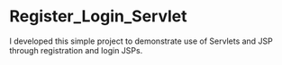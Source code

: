 # Register_Login_Servlet
I developed this simple project to demonstrate use of Servlets and JSP through registration and login JSPs.
